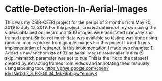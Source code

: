 # Cattle-Detection-In-Aerial-Images
This was my CSIR-CEERI project for the period of 2 months from May 20, 2019 to July 13, 2019. For this project I created dataset of my own using the videos obtained online(around 1500 images were annotated manually and trained upon). Since not much data was available so testing was done using random images picked from google images.For this project I used fizyr's implementation of retinanet. In this implementation I made two changes: 1) Added a new anchor size of 32 as aerial images are smaller in size 2) skip_mismatch parameter was set to true
This is the link to the dataset I created by extracting frames from videos and annotating them manually using labelImg tool.
https://drive.google.com/open?id=1Me12L7_ZLFKEOLd4_MbF6phipwYemmyK<br/>

